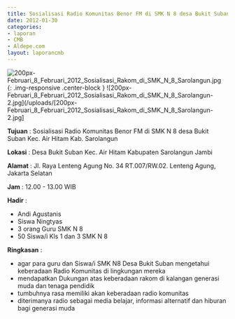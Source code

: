```yaml
---
title: Sosialisasi Radio Komunitas Benor FM di SMK N 8 desa Bukit Suban Kec. Air Hitam Kab. Sarolangun
date: 2012-01-30
categories:
- laporan
- CMB
- Aldepe.com
layout: laporancmb
---
```


![200px-Februari_8_Februari_2012_Sosialisasi_Rakom_di_SMK_N_8_Sarolangun.jpg](/uploads/200px-Februari_8_Februari_2012_Sosialisasi_Rakom_di_SMK_N_8_Sarolangun.jpg){: .img-responsive .center-block }
![200px-Februari_8_Februari_2012_Sosialisasi_Rakom_di_SMK_N_8_Sarolangun-2.jpg](/uploads/[200px-Februari_8_Februari_2012_Sosialisasi_Rakom_di_SMK_N_8_Sarolangun-2.jpg]

**Tujuan** : Sosialisasi Radio Komunitas Benor FM di SMK N 8 desa Bukit Suban Kec. Air Hitam Kab. Sarolangun

**Lokasi** : Desa Bukit Suban Kec. Air Hitam Kabupaten Sarolangun Jambi

**Alamat** : Jl. Raya Lenteng Agung No. 34 RT.007/RW.02. Lenteng Agung, Jakarta Selatan

**Jam** : 12.00 - 13.00 WIB

**Hadir** : 
* Andi Agustanis
* Siswa Ningtyas
* 3 orang Guru SMK N 8
* 50 Siswa/i Kls 1 dan 3 SMK N 8

**Ringkasan** : 
* agar para guru dan Siswa/i SMK N8 Desa Bukit Suban mengetahui keberadaan Radio Komunitas di lingkungan mereka
* mendapatkan Dukungan atas keberadaan rakom di kalangan generasi muda dan tenaga pendidik
* tumbuhnya rasa memiliki akan keberadaan radio komunitas
* diterimanya radio sebagai media belajar, informasi alternatif dan hiburan bagi generasi muda
